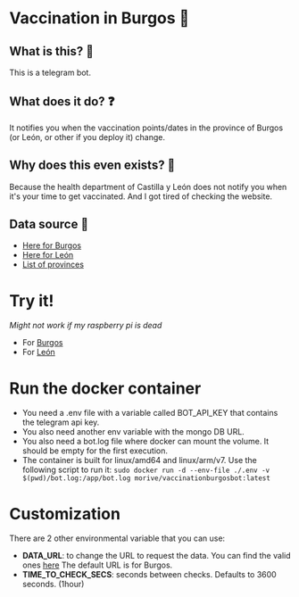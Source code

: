 # Vaccination in Burgos 💉
## What is this? 🤖
This is a telegram bot.
## What does it do? ❓
It notifies you when the vaccination points/dates in the province of Burgos (or León, or other if you deploy it) change.
## Why does this even exists? 🤔
Because the health department of Castilla y León does not notify you when it's your time to get vaccinated. And I got tired of checking the website.
## Data source 💾
- [Here for Burgos](https://www.saludcastillayleon.es/es/covid-19-poblacion/vacunacion-covid-19/lugares-vacunacion/burgos)
- [Here for León](https://www.saludcastillayleon.es/es/covid-19-poblacion/vacunacion-covid-19/lugares-vacunacion/leon)
- [List of provinces](https://www.saludcastillayleon.es/es/covid-19-poblacion/vacunacion-covid-19/lugares-vacunacion)

# Try it!
*Might not work if my raspberry pi is dead*
- For [Burgos](https://t.me/VacunasEnBurgosBot)
- For [León](https://t.me/VacunasEnLeonBot)

# Run the docker container
- You need a .env file with a variable called BOT_API_KEY that contains the telegram api key.
- You also need another env variable with the mongo DB URL.
- You also need a bot.log file where docker can mount the volume. It should be empty for the first execution. 
- The container is built for linux/amd64 and linux/arm/v7.
Use the following script to run it:
```sudo docker run -d --env-file ./.env -v $(pwd)/bot.log:/app/bot.log morive/vaccinationburgosbot:latest```

# Customization
There are 2 other environmental variable that you can use:
- **DATA_URL**: to change the URL to request the data. You can find the valid ones [here](https://www.saludcastillayleon.es/es/covid-19-poblacion/vacunacion-covid-19/lugares-vacunacion) The default URL is for Burgos.
- **TIME_TO_CHECK_SECS**: seconds between checks. Defaults to 3600 seconds. (1hour)

